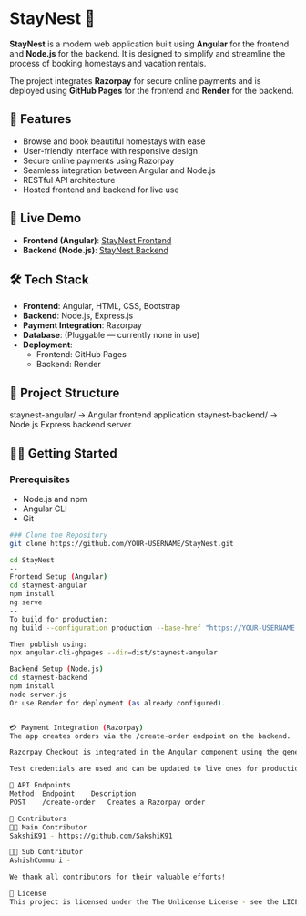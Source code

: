 # StayNest 🏡

**StayNest** is a modern web application built using **Angular** for the frontend and **Node.js** for the backend. It is designed to simplify and streamline the process of booking homestays and vacation rentals.

The project integrates **Razorpay** for secure online payments and is deployed using **GitHub Pages** for the frontend and **Render** for the backend.

## 🌟 Features

- Browse and book beautiful homestays with ease
- User-friendly interface with responsive design
- Secure online payments using Razorpay
- Seamless integration between Angular and Node.js
- RESTful API architecture
- Hosted frontend and backend for live use

## 🚀 Live Demo

- **Frontend (Angular)**: [StayNest Frontend](https://anishcommuri.github.io/StayNest/)
- **Backend (Node.js)**: [StayNest Backend](https://staynest-iejd.onrender.com)

## 🛠️ Tech Stack

- **Frontend**: Angular, HTML, CSS, Bootstrap
- **Backend**: Node.js, Express.js
- **Payment Integration**: Razorpay
- **Database**: (Pluggable — currently none in use)
- **Deployment**:
  - Frontend: GitHub Pages
  - Backend: Render

## 📂 Project Structure

staynest-angular/ → Angular frontend application
staynest-backend/ → Node.js Express backend server


## 🧑‍💻 Getting Started

### Prerequisites

- Node.js and npm
- Angular CLI
- Git

```bash
### Clone the Repository
git clone https://github.com/YOUR-USERNAME/StayNest.git

cd StayNest
--
Frontend Setup (Angular)
cd staynest-angular
npm install
ng serve
--
To build for production:
ng build --configuration production --base-href "https://YOUR-USERNAME.github.io/StayNest/"

Then publish using:
npx angular-cli-ghpages --dir=dist/staynest-angular

Backend Setup (Node.js)
cd staynest-backend
npm install
node server.js
Or use Render for deployment (as already configured).


💳 Payment Integration (Razorpay)
The app creates orders via the /create-order endpoint on the backend.

Razorpay Checkout is integrated in the Angular component using the generated order_id.

Test credentials are used and can be updated to live ones for production use.

🧾 API Endpoints
Method	Endpoint	Description
POST	/create-order	Creates a Razorpay order

🙌 Contributors
👩‍💻 Main Contributor
SakshiK91 - https://github.com/SakshiK91

👨‍💻 Sub Contributor
AshishCommuri - 

We thank all contributors for their valuable efforts!

📜 License
This project is licensed under the The Unlicense License - see the LICENSE file for details.
